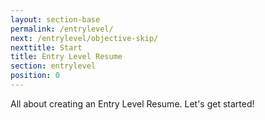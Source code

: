 ```yaml
---
layout: section-base
permalink: /entrylevel/
next: /entrylevel/objective-skip/
nexttitle: Start
title: Entry Level Resume
section: entrylevel
position: 0
---
```


All about creating an Entry Level Resume. Let's get started!
